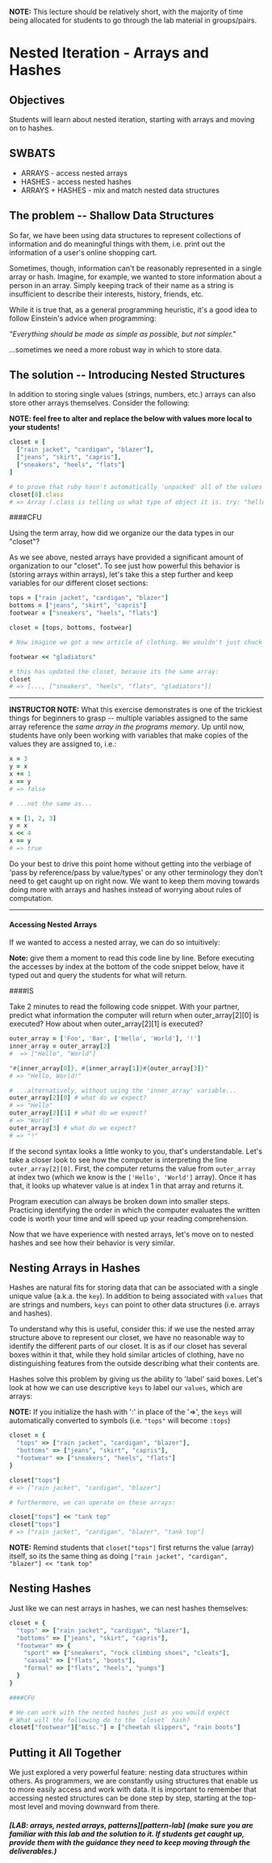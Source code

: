 **NOTE:** This lecture should be relatively short, with the majority of time being allocated for students to go through the lab material in groups/pairs.


# Nested Iteration - Arrays and Hashes

## Objectives

Students will learn about nested iteration, starting with arrays and moving on to hashes.

## SWBATS

+ ARRAYS - access nested arrays
+ HASHES - access nested hashes
+ ARRAYS + HASHES - mix and match nested data structures

## The problem -- Shallow Data Structures

So far, we have been using data structures to represent collections of information and do meaningful things with them, i.e. print out the information of a user's online shopping cart.

Sometimes, though, information can't be reasonably represented in a single array or hash. Imagine, for example, we wanted to store information about a person in an array. Simply keeping track of their name as a string is insufficient to describe their interests, history, friends, etc.

While it is true that, as a general programming heuristic, it's a good idea to follow Einstein's advice when programming:

  _"Everything should be made as simple as possible, but not simpler."_

...sometimes we need a more robust way in which to store data.

## The solution -- Introducing Nested Structures

In addition to storing single values (strings, numbers, etc.) arrays can also store other arrays themselves. Consider the following:

**NOTE: feel free to alter and replace the below with values more local to your students!**

```ruby
closet = [
  ["rain jacket", "cardigan", "blazer"],
  ["jeans", "skirt", "capris"],
  ["sneakers", "heels", "flats"]
]

# to prove that ruby hasn't automatically 'unpacked' all of the values from the sub-arrays into the closet array, run the following. Ask them first "what type of variable is closet[0]? (not the value of)"
closet[0].class
# => Array (.class is telling us what type of object it is. try: "hello".class if there is confusion)
```

####CFU

Using the term array, how did we organize our the data types in our "closet"?

As we see above, nested arrays have provided a significant amount of organization to our "closet". To see just how powerful this behavior is (storing arrays within arrays), let's take this a step further and keep variables for our different closet sections:

```ruby
tops = ["rain jacket", "cardigan", "blazer"]
bottoms = ["jeans", "skirt", "capris"]
footwear = ["sneakers", "heels", "flats"]

closet = [tops, bottoms, footwear]

# Now imagine we got a new article of clothing. We wouldn't just chuck it into our closet to become a part of a black hole. Instead, we want to update our closet without losing organization:

footwear << "gladiators"

# this has updated the closet, because its the same array:
closet
# => [..., ["sneakers", "heels", "flats", "gladiators"]]
```

---

**INSTRUCTOR NOTE:** What this exercise demonstrates is one of the trickiest things for beginners to grasp -- multiple variables assigned to the same array reference the _same array in the programs memory_. Up until now, students have only been working with variables that make copies of the values they are assigned to, i.e.:

```ruby
x = 3
y = x
x += 1
x == y
# => false

# ...not the same as...

x = [1, 2, 3]
y = x
x << 4
x == y
# => true
```

Do your best to drive this point home without getting into the verbiage of 'pass by reference/pass by value/types' or any other terminology they don't need to get caught up on right now. We want to keep them moving towards doing more with arrays and hashes instead of worrying about rules of computation.

---

#### Accessing Nested Arrays

If we wanted to access a nested array, we can do so intuitively:

**Note:** give them a moment to read this code line by line. Before executing the accesses by index at the bottom of the code snippet below, have it typed out and query the students for what will return.

####IS

Take 2 minutes to read the following code snippet. With your partner, predict what information the computer will return when outer_array[2][0] is executed? How about when outer_array[2][1] is executed? 

```ruby
outer_array = ['Foo', 'Bar', ['Hello', 'World'], '!']
inner_array = outer_array[2]
#  => ["Hello", "World"]

"#{inner_array[0]}, #{inner_array[1]}#{outer_array[3]}"
# => "Hello, World!"

# ...alternatively, without using the 'inner_array' variable...
outer_array[2][0] # what do we expect?
# => "Hello"
outer_array[2][1] # what do we expect?
# => "World"
outer_array[3] # what do we expect?
# => "!"
```

If the second syntax looks a little wonky to you, that's understandable. Let's take a closer look to see how the computer is interpreting the line `outer_array[2][0]`. First, the computer returns the value from `outer_array` at index two (which we know is the `['Hello', 'World']` array). Once it has that, it looks up whatever value is at index 1 in that array and returns it. 

Program execution can always be broken down into smaller steps. Practicing identifying the order in which the computer evaluates the written code is worth your time and will speed up your reading comprehension. 


Now that we have experience with nested arrays, let's move on to nested hashes and see how their behavior is very similar.

## Nesting Arrays in Hashes

Hashes are natural fits for storing data that can be associated with a single unique value (a.k.a. the `key`). In addition to being associated with `values` that are strings and numbers, `keys` can point to other data structures (i.e. arrays and hashes).

To understand why this is useful, consider this: if we use the nested array structure above to represent our closet, we have no reasonable way to identify the different parts of our closet. It is as if our closet has several boxes within it that, while they hold similar articles of clothing, have no distinguishing features from the outside describing what their contents are.

Hashes solve this problem by giving us the ability to 'label' said boxes. Let's look at how we can use descriptive `keys` to label our `values`, which are arrays:

**NOTE:** If you initialize the hash with ':' in place of the '=>', the `keys` will automatically converted to symbols (i.e. `"tops"` will become `:tops`)

```ruby
closet = {
  "tops" => ["rain jacket", "cardigan", "blazer"],
  "bottoms" => ["jeans", "skirt", "capris"],
  "footwear" => ["sneakers", "heels", "flats"]
}

closet["tops"]
# => ["rain jacket", "cardigan", "blazer"] 

# furthermore, we can operate on these arrays:

closet["tops"] << "tank top"
closet["tops"]
# => ["rain jacket", "cardigan", "blazer", "tank top"] 
```

**NOTE:** Remind students that `closet["tops"]` first returns the value (array) itself, so its the same thing as doing `["rain jacket", "cardigan", "blazer"] << "tank top"`

## Nesting Hashes

Just like we can nest arrays in hashes, we can nest hashes themselves:

```ruby
closet = {
  "tops" => ["rain jacket", "cardigan", "blazer"],
  "bottoms" => ["jeans", "skirt", "capris"],
  "footwear" => {
    "sport" => ["sneakers", "rock climbing shoes", "cleats"],
    "casual" => ["flats", "boots"],
    "formal" => ["flats", "heels", "pumps"]
  }
}

####CFU

# We can work with the nested hashes just as you would expect
# What will the following do to the `closet` hash?
closet["footwear"]["misc."] = ["cheetah slippers", "rain boots"]
```

## Putting it All Together

We just explored a very powerful feature: nesting data structures within others. As programmers, we are constantly using structures that enable us to more easily access and work with data. It is important to remember that accessing nested structures can be done step by step, starting at the top-most level and moving downward from there. 

##### [LAB: arrays, nested arrays, patterns][pattern-lab] (make sure you are familiar with this lab and the solution to it. If students get caught up, provide them with the guidance they need to keep moving through the deliverables.)
